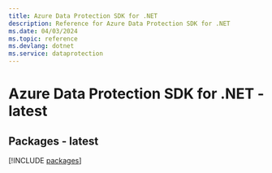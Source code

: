 ```yaml
---
title: Azure Data Protection SDK for .NET
description: Reference for Azure Data Protection SDK for .NET
ms.date: 04/03/2024
ms.topic: reference
ms.devlang: dotnet
ms.service: dataprotection
---
```

# Azure Data Protection SDK for .NET - latest
## Packages - latest
[!INCLUDE [packages](data-protection-index.md)]